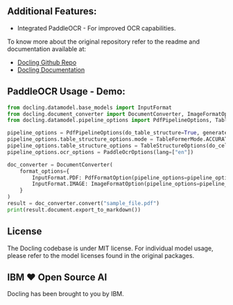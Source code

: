 ## Additional Features: 
- Integrated PaddleOCR - For improved OCR capabilities.

To know more about the original repository refer to the readme and documentation available at: </br>
- [Docling Github Repo](https://github.com/DS4SD/docling)
- [Docling Documentation](https://ds4sd.github.io/docling/)

## PaddleOCR Usage - Demo:
```python
from docling.datamodel.base_models import InputFormat
from docling.document_converter import DocumentConverter, ImageFormatOption, PdfFormatOption
from docling.datamodel.pipeline_options import PdfPipelineOptions, TableFormerMode, TableStructureOptions

pipeline_options = PdfPipelineOptions(do_table_structure=True, generate_page_images=True, images_scale=2.0)
pipeline_options.table_structure_options.mode = TableFormerMode.ACCURATE  # use more accurate TableFormer model
pipeline_options.table_structure_options = TableStructureOptions(do_cell_matching=True)
pipeline_options.ocr_options = PaddleOcrOptions(lang=["en"])

doc_converter = DocumentConverter(
    format_options={
        InputFormat.PDF: PdfFormatOption(pipeline_options=pipeline_options),
        InputFormat.IMAGE: ImageFormatOption(pipeline_options=pipeline_options)
    }
)
result = doc_converter.convert("sample_file.pdf")
print(result.document.export_to_markdown())

```
## License

The Docling codebase is under MIT license.
For individual model usage, please refer to the model licenses found in the original packages.

## IBM ❤️ Open Source AI

Docling has been brought to you by IBM.
